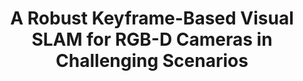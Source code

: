 ---
title: "A Robust Keyframe-Based Visual SLAM for RGB-D Cameras in Challenging Scenarios"
authors: "Xi Lin, Yewei Huang, Dingyi Sun, Tzu-Yuan Lin, Brendan Englot, Ryan M Eustice, Maani Ghaffari"
venue: "IEEE Access"
year: "2023"
status: "journal"
arxiv: "https://arxiv.org/abs/1912.01064"
official_link: "https://ieeexplore.ieee.org/abstract/document/10239392"
doi: ""
volume: "N/A"
number: "N/A"
pages: ""
publisher: ""
month: ""
address: ""
type: "journal"
school: "N/A"
awards: ""
notes: ""
include_on_website: true
image: "/images/cvo_slam.PNG"
links_to_code: "https://github.com/bexilin/CVO-SLAM"
links_to_video: ""
links_to_website: ""
collection: publications
permalink: /publication/2023-lin-robust
---